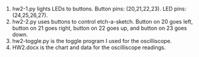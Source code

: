 1. hw2-1.py lights LEDs to buttons. Button pins: (20,21,22,23). LED pins: (24,25,26,27).
2. hw2-2.py uses buttons to control etch-a-sketch.  Button on 20 goes left, button on 21 goes right, button on 22 goes up, and button on 23 goes down.
3. hw2-toggle.py is the toggle program I used for the oscilliscope.
4. HW2.docx is the chart and data for the oscilliscope readings.